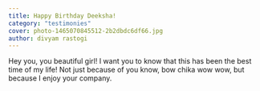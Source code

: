 ```yaml
---
title: Happy Birthday Deeksha!
category: "testimonies"
cover: photo-1465070845512-2b2dbdc6df66.jpg
author: divyam rastogi
---
```


Hey you, you beautiful girl! I want you to know that this has been the best time of my life!
Not just because of you know, bow chika wow wow, but because I enjoy your company.
